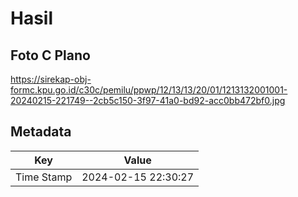 # Hasil

## Foto C Plano

https://sirekap-obj-formc.kpu.go.id/c30c/pemilu/ppwp/12/13/13/20/01/1213132001001-20240215-221749--2cb5c150-3f97-41a0-bd92-acc0bb472bf0.jpg


## Metadata

| Key        | Value               |
| ---------- | ------------------- |
| Time Stamp | 2024-02-15 22:30:27 |



